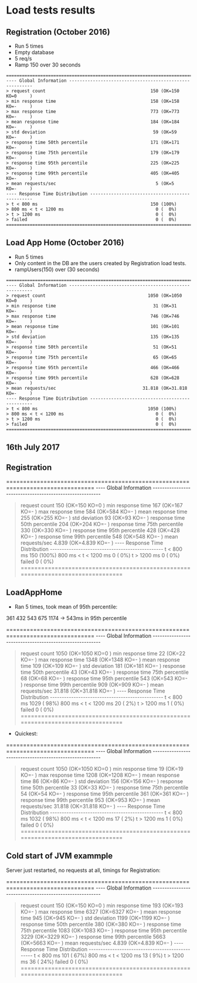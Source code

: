 # Load tests results

## Registration (October 2016)

* Run 5 times
* Empty database
* 5 req/s
* Ramp 150 over 30 seconds

```
================================================================================
---- Global Information --------------------------------------------------------
> request count                                        150 (OK=150    KO=0     )
> min response time                                    158 (OK=158    KO=-     )
> max response time                                    773 (OK=773    KO=-     )
> mean response time                                   184 (OK=184    KO=-     )
> std deviation                                         59 (OK=59     KO=-     )
> response time 50th percentile                        171 (OK=171    KO=-     )
> response time 75th percentile                        179 (OK=179    KO=-     )
> response time 95th percentile                        225 (OK=225    KO=-     )
> response time 99th percentile                        405 (OK=405    KO=-     )
> mean requests/sec                                      5 (OK=5      KO=-     )
---- Response Time Distribution ------------------------------------------------
> t < 800 ms                                           150 (100%)
> 800 ms < t < 1200 ms                                   0 (  0%)
> t > 1200 ms                                            0 (  0%)
> failed                                                 0 (  0%)
================================================================================
```

## Load App Home (October 2016)

* Run 5 times
* Only content in the DB are the users created by Registration load tests.
* rampUsers(150) over (30 seconds)

```
================================================================================
---- Global Information --------------------------------------------------------
> request count                                       1050 (OK=1050   KO=0     )
> min response time                                     31 (OK=31     KO=-     )
> max response time                                    746 (OK=746    KO=-     )
> mean response time                                   101 (OK=101    KO=-     )
> std deviation                                        135 (OK=135    KO=-     )
> response time 50th percentile                         51 (OK=51     KO=-     )
> response time 75th percentile                         65 (OK=65     KO=-     )
> response time 95th percentile                        466 (OK=466    KO=-     )
> response time 99th percentile                        628 (OK=628    KO=-     )
> mean requests/sec                                 31.818 (OK=31.818 KO=-     )
---- Response Time Distribution ------------------------------------------------
> t < 800 ms                                          1050 (100%)
> 800 ms < t < 1200 ms                                   0 (  0%)
> t > 1200 ms                                            0 (  0%)
> failed                                                 0 (  0%)
================================================================================
```

## 16th July 2017


## Registration

================================================================================
---- Global Information --------------------------------------------------------
> request count                                        150 (OK=150    KO=0     )
> min response time                                    167 (OK=167    KO=-     )
> max response time                                    584 (OK=584    KO=-     )
> mean response time                                   255 (OK=255    KO=-     )
> std deviation                                         93 (OK=93     KO=-     )
> response time 50th percentile                        204 (OK=204    KO=-     )
> response time 75th percentile                        330 (OK=330    KO=-     )
> response time 95th percentile                        428 (OK=428    KO=-     )
> response time 99th percentile                        548 (OK=548    KO=-     )
> mean requests/sec                                  4.839 (OK=4.839  KO=-     )
---- Response Time Distribution ------------------------------------------------
> t < 800 ms                                           150 (100%)
> 800 ms < t < 1200 ms                                   0 (  0%)
> t > 1200 ms                                            0 (  0%)
> failed                                                 0 (  0%)
================================================================================


## LoadAppHome

* Ran 5 times, took mean of 95th percentile:

361 432 543 675 1174 -> 543ms in 95th percentile

================================================================================
---- Global Information --------------------------------------------------------
> request count                                       1050 (OK=1050   KO=0     )
> min response time                                     22 (OK=22     KO=-     )
> max response time                                   1348 (OK=1348   KO=-     )
> mean response time                                   109 (OK=109    KO=-     )
> std deviation                                        181 (OK=181    KO=-     )
> response time 50th percentile                         43 (OK=43     KO=-     )
> response time 75th percentile                         68 (OK=68     KO=-     )
> response time 95th percentile                        543 (OK=543    KO=-     )
> response time 99th percentile                        909 (OK=909    KO=-     )
> mean requests/sec                                 31.818 (OK=31.818 KO=-     )
---- Response Time Distribution ------------------------------------------------
> t < 800 ms                                          1029 ( 98%)
> 800 ms < t < 1200 ms                                  20 (  2%)
> t > 1200 ms                                            1 (  0%)
> failed                                                 0 (  0%)
================================================================================

* Quickest:

================================================================================
---- Global Information --------------------------------------------------------
> request count                                       1050 (OK=1050   KO=0     )
> min response time                                     19 (OK=19     KO=-     )
> max response time                                   1208 (OK=1208   KO=-     )
> mean response time                                    86 (OK=86     KO=-     )
> std deviation                                        156 (OK=156    KO=-     )
> response time 50th percentile                         33 (OK=33     KO=-     )
> response time 75th percentile                         54 (OK=54     KO=-     )
> response time 95th percentile                        361 (OK=361    KO=-     )
> response time 99th percentile                        953 (OK=953    KO=-     )
> mean requests/sec                                 31.818 (OK=31.818 KO=-     )
---- Response Time Distribution ------------------------------------------------
> t < 800 ms                                          1032 ( 98%)
> 800 ms < t < 1200 ms                                  17 (  2%)
> t > 1200 ms                                            1 (  0%)
> failed                                                 0 (  0%)
================================================================================





## Cold start of JVM exammple

Server just restarted, no requests at all, timings for Registration:

================================================================================
---- Global Information --------------------------------------------------------
> request count                                        150 (OK=150    KO=0     )
> min response time                                    193 (OK=193    KO=-     )
> max response time                                   6327 (OK=6327   KO=-     )
> mean response time                                   945 (OK=945    KO=-     )
> std deviation                                       1199 (OK=1199   KO=-     )
> response time 50th percentile                        380 (OK=380    KO=-     )
> response time 75th percentile                       1083 (OK=1083   KO=-     )
> response time 95th percentile                       3229 (OK=3229   KO=-     )
> response time 99th percentile                       5663 (OK=5663   KO=-     )
> mean requests/sec                                  4.839 (OK=4.839  KO=-     )
---- Response Time Distribution ------------------------------------------------
> t < 800 ms                                           101 ( 67%)
> 800 ms < t < 1200 ms                                  13 (  9%)
> t > 1200 ms                                           36 ( 24%)
> failed                                                 0 (  0%)
================================================================================
